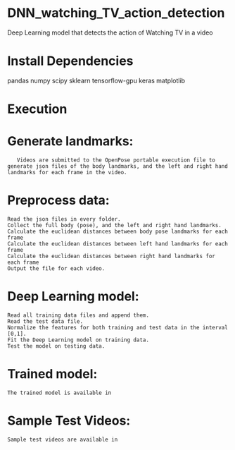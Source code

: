 # DNN_watching_TV_action_detection
Deep Learning model that detects the action of Watching TV in a video
# Install Dependencies

pandas
numpy
scipy
sklearn
tensorflow-gpu
keras
matplotlib

# Execution

# Generate landmarks:

       Videos are submitted to the OpenPose portable execution file to generate json files of the body landmarks, and the left and right hand landmarks for each frame in the video.

# Preprocess data:

    Read the json files in every folder.
    Collect the full body (pose), and the left and right hand landmarks.
    Calculate the euclidean distances between body pose landmarks for each frame
    Calculate the euclidean distances between left hand landmarks for each frame
    Calculate the euclidean distances between right hand landmarks for each frame       
    Output the file for each video.

# Deep Learning model:

    Read all training data files and append them.
    Read the test data file.
    Normalize the features for both training and test data in the interval [0,1].
    Fit the Deep Learning model on training data.
    Test the model on testing data. 
    
    
# Trained model:
    The trained model is available in 
    
# Sample Test Videos:
    Sample test videos are available in 
      
